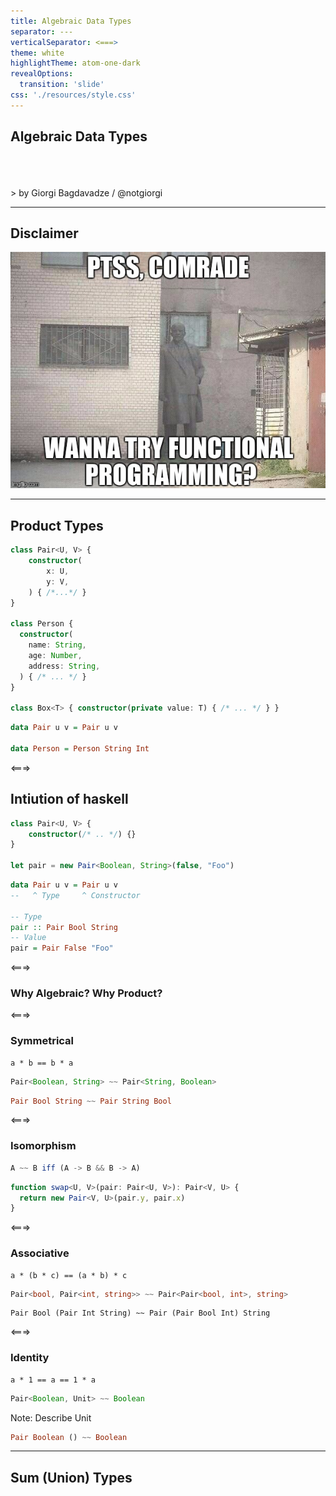 ```yaml
---
title: Algebraic Data Types
separator: ---
verticalSeparator: <===>
theme: white
highlightTheme: atom-one-dark
revealOptions:
  transition: 'slide'
css: './resources/style.css'
---
```


## Algebraic Data Types

<br />
<br />
<br />
> by Giorgi Bagdavadze / @notgiorgi

---

## Disclaimer

![Comrade](./resources/lenin.jpg)

---

## Product Types

```ts
class Pair<U, V> {
    constructor(
        x: U,
        y: V,
    ) { /*...*/ }
}

class Person {
  constructor(
    name: String,
    age: Number,
    address: String,
  ) { /* ... */ }
}

class Box<T> { constructor(private value: T) { /* ... */ } }
```

```haskell
data Pair u v = Pair u v

data Person = Person String Int
```

<===>

## Intiution of haskell

```ts
class Pair<U, V> {
    constructor(/* .. */) {}
}

let pair = new Pair<Boolean, String>(false, "Foo")
```

```haskell
data Pair u v = Pair u v
--   ^ Type     ^ Constructor

-- Type
pair :: Pair Bool String
-- Value
pair = Pair False "Foo"
```

<===>

### Why Algebraic? Why Product?

<===>

### Symmetrical

```
a * b == b * a
```

```ts
Pair<Boolean, String> ~~ Pair<String, Boolean>
```

```haskell
Pair Bool String ~~ Pair String Bool
```

<===>

### Isomorphism

```ts
A ~~ B iff (A -> B && B -> A)
```

```ts
function swap<U, V>(pair: Pair<U, V>): Pair<V, U> {
  return new Pair<V, U>(pair.y, pair.x)  
}
```

<===>

### Associative

```
a * (b * c) == (a * b) * c
```

```csharp
Pair<bool, Pair<int, string>> ~~ Pair<Pair<bool, int>, string>
```

```
Pair Bool (Pair Int String) ~~ Pair (Pair Bool Int) String
```

<===>

### Identity

```
a * 1 == a == 1 * a
```

```ts
Pair<Boolean, Unit> ~~ Boolean
```
Note: Describe Unit
```haskell
Pair Boolean () ~~ Boolean
```

---

## Sum (Union) Types

```ts

```